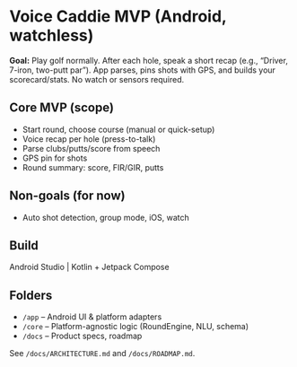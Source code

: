 # Voice Caddie MVP (Android, watchless)

**Goal:** Play golf normally. After each hole, speak a short recap (e.g., “Driver, 7-iron, two-putt par”). App parses, pins shots with GPS, and builds your scorecard/stats. No watch or sensors required.

## Core MVP (scope)
- Start round, choose course (manual or quick-setup)
- Voice recap per hole (press-to-talk)
- Parse clubs/putts/score from speech
- GPS pin for shots
- Round summary: score, FIR/GIR, putts

## Non-goals (for now)
- Auto shot detection, group mode, iOS, watch

## Build
Android Studio | Kotlin + Jetpack Compose

## Folders
- `/app` – Android UI & platform adapters
- `/core` – Platform-agnostic logic (RoundEngine, NLU, schema)
- `/docs` – Product specs, roadmap

See `/docs/ARCHITECTURE.md` and `/docs/ROADMAP.md`.
